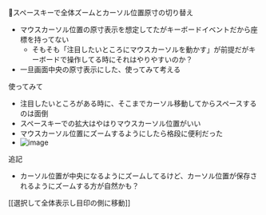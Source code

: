 
🤔スペースキーで全体ズームとカーソル位置原寸の切り替え
- マウスカーソル位置の原寸表示を想定してたがキーボードイベントだから座標を持ってない
    - そもそも「注目したいところにマウスカーソルを動かす」が前提だがキーボードで操作してる時にそれはやりやすいのか？
- 一旦画面中央の原寸表示にした、使ってみて考える

使ってみて
- 注目したいところがある時に、そこまでカーソル移動してからスペースするのは面倒
- スペースキーでの拡大はやはりマウスカーソル位置がいい
- マウスカーソル位置にズームするようにしたら格段に便利だった
- ![image](https://gyazo.com/fc8693883a1fddad969d09889c902e64/thumb/1000)


追記
- カーソル位置が中央になるようにズームしてるけど、カーソル位置が保存されるようにズームする方が自然かも？

[[選択して全体表示し目印の側に移動]]
